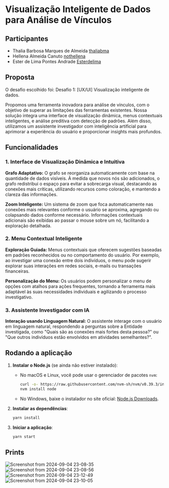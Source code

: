 # Visualização Inteligente de Dados para Análise de Vínculos

## Participantes
- Thalia Barbosa Marques de Almeida [thaliabma](https://github.com/thaliabma)
- Hellena Almeida Canuto  [nothellena](https://github.com/nothellena)
- Ester de Lima Pontes Andrade [Esterdelima](https://github.com/Esterdelima)



## Proposta
O desafio escolhido foi: Desafio 1: [UX/UI] Visualização inteligente de dados.  

Propomos uma ferramenta inovadora para análise de vínculos, com o objetivo de superar as limitações das ferramentas existentes. Nossa solução integra uma interface de visualização dinâmica, menus contextuais inteligentes, e análise preditiva com detecção de padrões. Além disso, utilizamos um assistente investigador com inteligência artificial para aprimorar a experiência do usuário e proporcionar insights mais profundos.

## Funcionalidades

### 1. Interface de Visualização Dinâmica e Intuitiva

**Grafo Adaptativo:** O grafo se reorganiza automaticamente com base na quantidade de dados visíveis. À medida que novos nós são adicionados, o grafo redistribui o espaço para evitar a sobrecarga visual, destacando as conexões mais críticas, utilizando recursos como coloração, e mantendo a clareza das informações.

**Zoom Inteligente:** Um sistema de zoom que foca automaticamente nas conexões mais relevantes conforme o usuário se aproxima, agregando ou colapsando dados conforme necessário. Informações contextuais adicionais são exibidas ao passar o mouse sobre um nó, facilitando a exploração detalhada.

### 2. Menu Contextual Inteligente

**Exploração Guiada:** Menus contextuais que oferecem sugestões baseadas em padrões reconhecidos ou no comportamento do usuário. Por exemplo, ao investigar uma conexão entre dois indivíduos, o menu pode sugerir explorar suas interações em redes sociais, e-mails ou transações financeiras.

**Personalização do Menu:** Os usuários podem personalizar o menu de opções com atalhos para ações frequentes, tornando a ferramenta mais adaptável às suas necessidades individuais e agilizando o processo investigativo.

### 3. Assistente Investigador com IA

**Interação usando Linguagem Natural:** O assistente interage com o usuário em linguagem natural, respondendo a perguntas sobre a Entidade investigada, como "Quais são as conexões mais fortes desta pessoa?" ou "Que outros indivíduos estão envolvidos em atividades semelhantes?".

## Rodando a aplicação

1. **Instalar o Node.js** (se ainda não estiver instalado):
   - No macOS e Linux, você pode usar o gerenciador de pacotes `nvm`:
     ```bash
     curl -o- https://raw.githubusercontent.com/nvm-sh/nvm/v0.39.3/install.sh | bash
     nvm install node
     ```
   - No Windows, baixe o instalador no site oficial: [Node.js Downloads](https://nodejs.org/).

2. **Instalar as dependências**:
   ```bash
   yarn install
   ```

3. **Iniciar a aplicação**:
   ```bash
   yarn start
   ```
## Prints

![Screenshot from 2024-09-04 23-08-35](https://github.com/user-attachments/assets/c91e2114-57f9-48ef-b33e-ee99b9bf8cc0)
![Screenshot from 2024-09-04 23-08-56](https://github.com/user-attachments/assets/6a093c74-fbd0-41fe-bfaf-83a9201d7042)
![Screenshot from 2024-09-04 23-12-49](https://github.com/user-attachments/assets/8b051685-ea2e-446d-bf33-5e7857af4b17)
![Screenshot from 2024-09-04 23-10-05](https://github.com/user-attachments/assets/ec974d0d-8d99-41a3-856c-4996ff34ad57)



